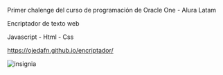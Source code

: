Primer chalenge del curso de programación de Oracle One - Alura Latam

Encriptador de texto web 

Javascript - Html - Css 

https://ojedafn.github.io/encriptador/

![insignia](https://user-images.githubusercontent.com/68311505/211931303-5acac271-a5b2-4843-962a-900e3d11556e.png)
